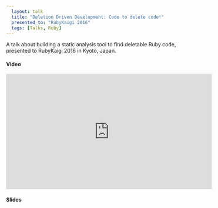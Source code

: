 ```yaml
---
  layout: talk
  title: "Deletion Driven Development: Code to delete code!"
  presented_to: "RubyKaigi 2016"
  tags: [Talks, Ruby]
---
```


A talk about building a static analysis tool to find deletable Ruby code, presented to RubyKaigi 2016 in Kyoto, Japan.

<h4>Video</h4>
<iframe width="560" height="315" src="https://www.youtube.com/embed/UlfyX8zRVc8" frameborder="0" allowfullscreen></iframe>
<h4>Slides</h4>
<script async class="speakerdeck-embed" data-id="f5845cb8d56645758f9e826b0f249dac" data-ratio="1.33333333333333" src="//speakerdeck.com/assets/embed.js"></script>
